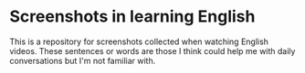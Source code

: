 # Screenshots in learning English

This is a repository for screenshots collected when watching English videos. These sentences or words are those I think could help me with daily conversations but I'm not familiar with.